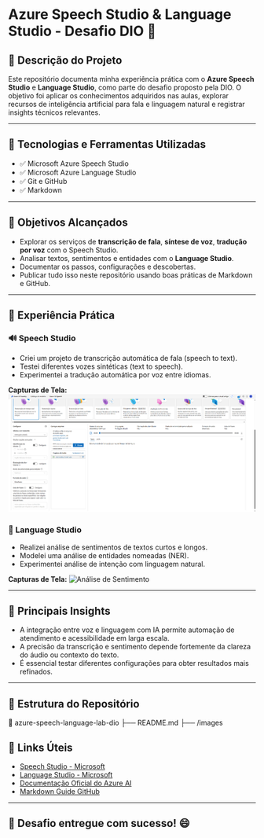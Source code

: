 # Azure Speech Studio & Language Studio - Desafio DIO 🚀

## 📌 Descrição do Projeto

Este repositório documenta minha experiência prática com o **Azure Speech Studio** e **Language Studio**, como parte do desafio proposto pela DIO. O objetivo foi aplicar os conhecimentos adquiridos nas aulas, explorar recursos de inteligência artificial para fala e linguagem natural e registrar insights técnicos relevantes.

---

## 🧠 Tecnologias e Ferramentas Utilizadas

- ✅ Microsoft Azure Speech Studio
- ✅ Microsoft Azure Language Studio
- ✅ Git e GitHub
- ✅ Markdown

---

## 🎯 Objetivos Alcançados

- Explorar os serviços de **transcrição de fala**, **síntese de voz**, **tradução por voz** com o Speech Studio.
- Analisar textos, sentimentos e entidades com o **Language Studio**.
- Documentar os passos, configurações e descobertas.
- Publicar tudo isso neste repositório usando boas práticas de Markdown e GitHub.

---

## 📝 Experiência Prática

### 🔊 Speech Studio
- Criei um projeto de transcrição automática de fala (speech to text).
- Testei diferentes vozes sintéticas (text to speech).
- Experimentei a tradução automática por voz entre idiomas.

**Capturas de Tela:**
![Transcrição em tempo real](images/transcricao.png)

### 💬 Language Studio
- Realizei análise de sentimentos de textos curtos e longos.
- Modelei uma análise de entidades nomeadas (NER).
- Experimentei análise de intenção com linguagem natural.

**Capturas de Tela:**
![Análise de Sentimento](images/language-studio-analyze.png)

---

## 🧠 Principais Insights

- A integração entre voz e linguagem com IA permite automação de atendimento e acessibilidade em larga escala.
- A precisão da transcrição e sentimento depende fortemente da clareza do áudio ou contexto do texto.
- É essencial testar diferentes configurações para obter resultados mais refinados.

---

## 📂 Estrutura do Repositório

📁 azure-speech-language-lab-dio
├── README.md
├── /images

## 🔗 Links Úteis

- [Speech Studio - Microsoft](https://speech.microsoft.com/)
- [Language Studio - Microsoft](https://language.azure.com/)
- [Documentação Oficial do Azure AI](https://learn.microsoft.com/pt-br/azure/cognitive-services/)
- [Markdown Guide GitHub](https://guides.github.com/features/mastering-markdown/)

---

## 🚀 Desafio entregue com sucesso! 😄
